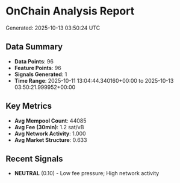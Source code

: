 # OnChain Analysis Report
Generated: 2025-10-13 03:50:24 UTC

## Data Summary
- **Data Points**: 96
- **Feature Points**: 96
- **Signals Generated**: 1
- **Time Range**: 2025-10-11 13:04:44.340160+00:00 to 2025-10-13 03:50:21.999952+00:00

## Key Metrics
- **Avg Mempool Count**: 44085
- **Avg Fee (30min)**: 1.2 sat/vB
- **Avg Network Activity**: 1.000
- **Avg Market Structure**: 0.633

## Recent Signals
- **NEUTRAL** (0.10) - Low fee pressure; High network activity
